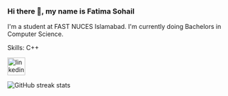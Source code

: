 ### Hi there 👋, my name is Fatima Sohail
I'm a student at FAST NUCES Islamabad. I'm currently doing Bachelors in Computer Science.

Skills: C++



 [<img src='https://cdn.jsdelivr.net/npm/simple-icons@3.0.1/icons/linkedin.svg' alt='linkedin' height='40'>](https://www.linkedin.com/in/fatima-sohail-12a44030a/)                                                                                                                                                                                            

![GitHub streak stats](https://streak-stats.demolab.com/?user=FatimaSohailll)  

